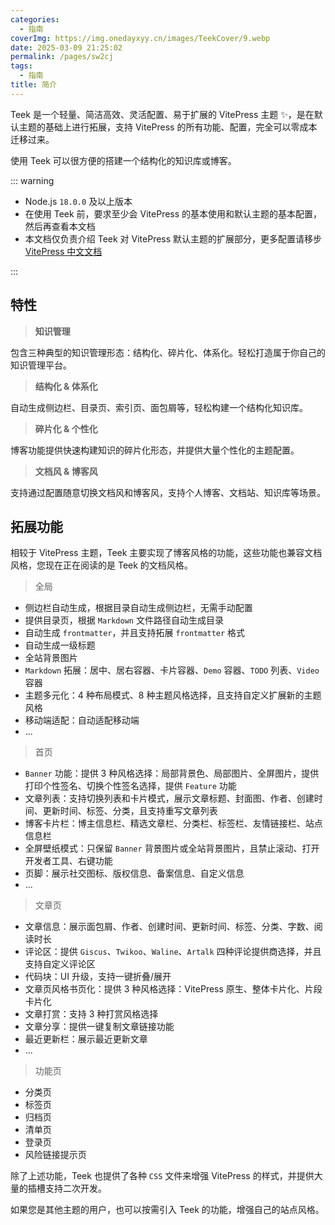 ```yaml
---
categories:
  - 指南
coverImg: https://img.onedayxyy.cn/images/TeekCover/9.webp
date: 2025-03-09 21:25:02
permalink: /pages/sw2cj
tags:
  - 指南
title: 简介
---
```

Teek 是一个轻量、简洁高效、灵活配置、易于扩展的 VitePress 主题 ✨，是在默认主题的基础上进行拓展，支持 VitePress 的所有功能、配置，完全可以零成本迁移过来。

使用 Teek 可以很方便的搭建一个结构化的知识库或博客。

::: warning

- Node.js `18.0.0` 及以上版本
- 在使用 Teek 前，要求至少会 VitePress 的基本使用和默认主题的基本配置，然后再查看本文档
- 本文档仅负责介绍 Teek 对 VitePress 默认主题的扩展部分，更多配置请移步 [VitePress 中文文档](https://vitepress.dev/zh/)

:::

## 特性

> **知识管理**

包含三种典型的知识管理形态：结构化、碎片化、体系化。轻松打造属于你自己的知识管理平台。

> **结构化 & 体系化**

自动生成侧边栏、目录页、索引页、面包屑等，轻松构建一个结构化知识库。

> **碎片化 & 个性化**

博客功能提供快速构建知识的碎片化形态，并提供大量个性化的主题配置。

> **文档风 & 博客风**

支持通过配置随意切换文档风和博客风，支持个人博客、文档站、知识库等场景。

## 拓展功能

相较于 VitePress 主题，Teek 主要实现了博客风格的功能，这些功能也兼容文档风格，您现在正在阅读的是 Teek 的文档风格。

> 全局

- 侧边栏自动生成，根据目录自动生成侧边栏，无需手动配置
- 提供目录页，根据 `Markdown` 文件路径自动生成目录
- 自动生成 `frontmatter`，并且支持拓展 `frontmatter` 格式
- 自动生成一级标题
- 全站背景图片
- `Markdown` 拓展：居中、居右容器、卡片容器、`Demo` 容器、`TODO` 列表、`Video` 容器
- 主题多元化：4 种布局模式、8 种主题风格选择，且支持自定义扩展新的主题风格
- 移动端适配：自动适配移动端
- ...

> 首页

- `Banner` 功能：提供 3 种风格选择：局部背景色、局部图片、全屏图片，提供打印个性签名、切换个性签名选择，提供 `Feature` 功能
- 文章列表：支持切换列表和卡片模式，展示文章标题、封面图、作者、创建时间、更新时间、标签、分类，且支持重写文章列表
- 博客卡片栏：博主信息栏、精选文章栏、分类栏、标签栏、友情链接栏、站点信息栏
- 全屏壁纸模式：只保留 `Banner` 背景图片或全站背景图片，且禁止滚动、打开开发者工具、右键功能
- 页脚：展示社交图标、版权信息、备案信息、自定义信息
- ...

> 文章页

- 文章信息：展示面包屑、作者、创建时间、更新时间、标签、分类、字数、阅读时长
- 评论区：提供 `Giscus`、`Twikoo`、`Waline`、`Artalk` 四种评论提供商选择，并且支持自定义评论区
- 代码块：UI 升级，支持一键折叠/展开
- 文章页风格书页化：提供 3 种风格选择：VitePress 原生、整体卡片化、片段卡片化
- 文章打赏：支持 3 种打赏风格选择
- 文章分享：提供一键复制文章链接功能
- 最近更新栏：展示最近更新文章
- ...

> 功能页

- 分类页
- 标签页
- 归档页
- 清单页
- 登录页
- 风险链接提示页

除了上述功能，Teek 也提供了各种 `CSS` 文件来增强 VitePress 的样式，并提供大量的插槽支持二次开发。

如果您是其他主题的用户，也可以按需引入 Teek 的功能，增强自己的站点风格。
